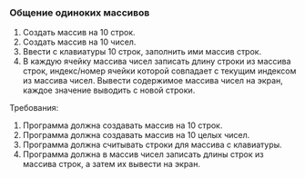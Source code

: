 
### Общение одиноких массивов

1. Создать массив на 10 строк.
2. Создать массив на 10 чисел.
3. Ввести с клавиатуры 10 строк, заполнить ими массив строк.
4. В каждую ячейку массива чисел записать длину строки из массива строк, индекс/номер ячейки которой совпадает с текущим индексом из массива чисел. Вывести содержимое массива чисел на экран, каждое значение выводить с новой строки.


Требования:
1.	Программа должна создавать массив на 10 строк.
2.	Программа должна создавать массив на 10 целых чисел.
3.	Программа должна считывать строки для массива с клавиатуры.
4.	Программа должна в массив чисел записать длины строк из массива строк, а затем их вывести на экран.


